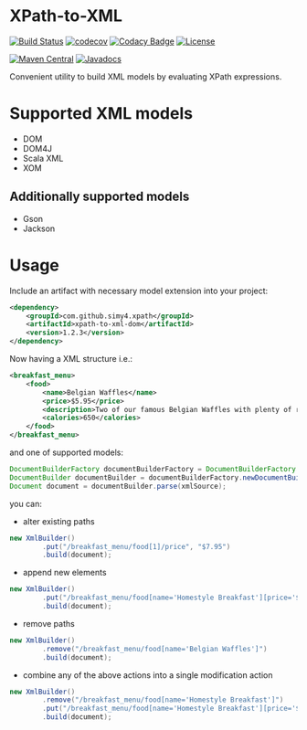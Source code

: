 # XPath-to-XML
[![Build Status](https://travis-ci.org/SimY4/xpath-to-xml.svg?branch=master)](https://travis-ci.org/SimY4/xpath-to-xml)
[![codecov](https://codecov.io/gh/SimY4/xpath-to-xml/branch/master/graph/badge.svg)](https://codecov.io/gh/SimY4/xpath-to-xml)
[![Codacy Badge](https://api.codacy.com/project/badge/Grade/f5d4a594c4b94e9980d69d4dba9b9dba)](https://www.codacy.com/app/SimY4/xpath-to-xml?utm_source=github.com&amp;utm_medium=referral&amp;utm_content=SimY4/xpath-to-xml&amp;utm_campaign=Badge_Grade) 
[![License](https://img.shields.io/badge/License-Apache%202.0-blue.svg)](https://opensource.org/licenses/Apache-2.0)

[![Maven Central](https://img.shields.io/maven-central/v/com.github.simy4.xpath/xpath-to-xml-core.svg)](https://search.maven.org/search?q=g:com.github.simy4.xpath)
[![Javadocs](http://www.javadoc.io/badge/com.github.simy4.xpath/xpath-to-xml-core.svg)](http://www.javadoc.io/doc/com.github.simy4.xpath/xpath-to-xml-core)

Convenient utility to build XML models by evaluating XPath expressions.

# Supported XML models

 - DOM
 - DOM4J
 - Scala XML
 - XOM
 
## Additionally supported models

 - Gson
 - Jackson

# Usage

Include an artifact with necessary model extension into your project:

```xml
<dependency>
    <groupId>com.github.simy4.xpath</groupId>
    <artifactId>xpath-to-xml-dom</artifactId>
    <version>1.2.3</version>
</dependency>
```

Now having a XML structure i.e.:

```xml
<breakfast_menu>
    <food>
        <name>Belgian Waffles</name>
        <price>$5.95</price>
        <description>Two of our famous Belgian Waffles with plenty of real maple syrup</description>
        <calories>650</calories>
    </food>
</breakfast_menu>
```

and one of supported models:

```java
DocumentBuilderFactory documentBuilderFactory = DocumentBuilderFactory.newInstance();
DocumentBuilder documentBuilder = documentBuilderFactory.newDocumentBuilder();
Document document = documentBuilder.parse(xmlSource);
```

you can:

- alter existing paths

```java
new XmlBuilder()
        .put("/breakfast_menu/food[1]/price", "$7.95")
        .build(document);
```

- append new elements

```java
new XmlBuilder()
        .put("/breakfast_menu/food[name='Homestyle Breakfast'][price='$6.95'][description='Two eggs, bacon or sausage, toast, and our ever-popular hash browns']/calories", "950")
        .build(document);
```

- remove paths

```java
new XmlBuilder()
        .remove("/breakfast_menu/food[name='Belgian Waffles']")
        .build(document);
```

- combine any of the above actions into a single modification action

```java
new XmlBuilder()
        .remove("/breakfast_menu/food[name='Homestyle Breakfast']")
        .put("/breakfast_menu/food[name='Homestyle Breakfast'][price='$6.95'][description='Two eggs, bacon or sausage, toast, and our ever-popular hash browns']/calories", "950")
        .build(document);
```
